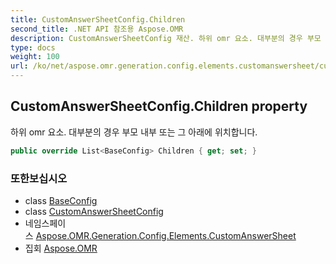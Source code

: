 ```yaml
---
title: CustomAnswerSheetConfig.Children
second_title: .NET API 참조용 Aspose.OMR
description: CustomAnswerSheetConfig 재산. 하위 omr 요소. 대부분의 경우 부모 내부 또는 그 아래에 위치합니다.
type: docs
weight: 100
url: /ko/net/aspose.omr.generation.config.elements.customanswersheet/customanswersheetconfig/children/
---
```

## CustomAnswerSheetConfig.Children property

하위 omr 요소. 대부분의 경우 부모 내부 또는 그 아래에 위치합니다.

```csharp
public override List<BaseConfig> Children { get; set; }
```

### 또한보십시오

* class [BaseConfig](../../../aspose.omr.generation.config/baseconfig/)
* class [CustomAnswerSheetConfig](../)
* 네임스페이스 [Aspose.OMR.Generation.Config.Elements.CustomAnswerSheet](../../customanswersheetconfig/)
* 집회 [Aspose.OMR](../../../)


